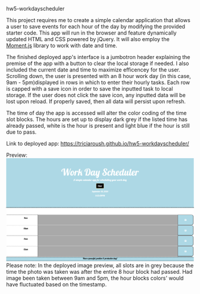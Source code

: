 hw5-workdayscheduler

This project requires me to create a simple calendar application that allows a user to save events for each hour of the day by modifying the provided starter code. This app will run in the browser and feature dynamically updated HTML and CSS powered by jQuery.  It will also employ the [Moment.js](https://momentjs.com/) library to work with date and time.

The finished deployed app's interface is a jumbotron header explaining the premise of the app with a button to clear the local storage if needed.  I also included the current date and time to maximize efficencey for the user.  Scrolling down, the user is presented with an 8 hour work day (in this case, 9am - 5pm)displayed in rows in which to enter their hourly tasks.  Each row is capped with a save icon in order to save the inputted task to local storage.  If the user does not click the save icon, any inputted data will be lost upon reload.  If properly saved, then all data will persist upon refresh.  

The time of day the app is accessed will alter the color coding of the time slot blocks.  The hours are set up to display dark grey if the listed time has already passed, white is the hour is present and light blue if the hour is still due to pass.  

Link to deployed app:
https://triciaroush.github.io/hw5-workdayscheduler/

Preview:
<img src="./deployed/deployed_workdayscheduler.png">
Please note: In the deployed image preview, all slots are in grey because the time the photo was taken was after the entire 8 hour block had passed.  Had image been taken between 9am and 5pm, the hour blocks colors' would have fluctuated based on the timestamp.  